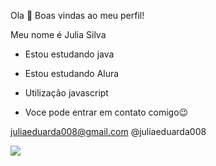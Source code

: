 Ola 🤍
Boas vindas ao meu perfil!

Meu nome é Julia Silva
- Estou estudando java
- Estou estudando Alura
- Utilização javascript

- Voce pode entrar em contato comigo😉
  
juliaeduarda008@gmail.com @juliaeduarda008

  ![](https://media1.tenor.com/m/jjklhGu0eOIAAAAC/barbie-bibble.gif)
